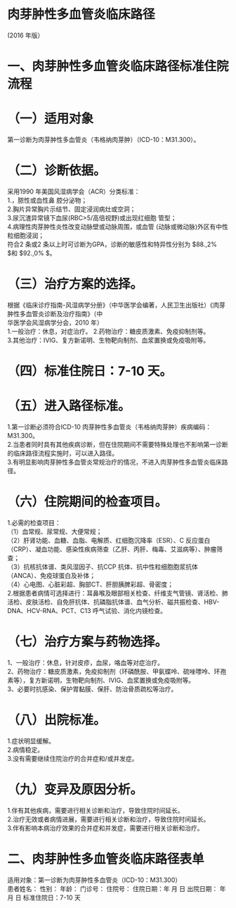 # 肉芽肿性多血管炎临床路径  
(2016 年版）  
# 一、肉芽肿性多血管炎临床路径标准住院流程  
# （一）适用对象  
第一诊断为肉芽肿性多血管炎（韦格纳肉芽肿）（ICD-10：M31.300）。  
# （二）诊断依据。  
采用1990 年美国风湿病学会（ACR）分类标准：  
1.，脓性或血性鼻 腔分泌物；  
2.胸片异常胸片示结节、固定浸润病灶或空洞；  
3.尿沉渣异常镜下血尿(RBC>5/高倍视野)或出现红细胞 管型；  
4.病理性肉芽肿性炎性改变动脉壁或动脉周围，或血管 (动脉或微动脉)外区有中性粒细胞浸润；  
符合2 条或2 条以上时可诊断为GPA，诊断的敏感性和特异性分别为 $88.\,2\% $和 $92.\,0\% $。  
# （三）治疗方案的选择。  
根据《临床诊疗指南-风湿病学分册》（中华医学会编著，人民卫生出版社）《肉芽肿性多血管炎诊断及治疗指南》（中  
华医学会风湿病学分会，2010 年）  
1.一般治疗：休息，对症治疗。 2.药物治疗：糖皮质激素、免疫抑制剂等。  
3.其他治疗：IVIG、复方新诺明、生物靶向制剂、血浆置换或免疫吸附等。  
# （四）标准住院日：7-10 天。  
# （五）进入路径标准。  
1.第一诊断必须符合ICD-10 肉芽肿性多血管炎（韦格纳肉芽肿）疾病编码：M31.300。  
2.当患者同时具有其他疾病诊断，但在住院期间不需要特殊处理也不影响第一诊断的临床路径流程实施时，可以进入路径。  
3.有明显影响肉芽肿性多血管炎常规治疗的情况，不进入肉芽肿性多血管炎临床路径。  
# （六）住院期间的检查项目。  
1.必需的检查项目：  
（1）血常规、尿常规、大便常规；  
（2）肝肾功能、血糖、血脂、电解质、红细胞沉降率（ESR）、C 反应蛋白（CRP）、凝血功能、感染性疾病筛查（乙肝、丙肝、梅毒、艾滋病等）、肿瘤筛查；  
（3）抗核抗体谱、类风湿因子、抗CCP 抗体、抗中性粒细胞胞浆抗体（ANCA）、免疫球蛋白及补体；  
（4）心电图、心脏彩超、胸部CT、肝胆胰脾彩超、骨密度；  
2.根据患者病情可选择进行：耳鼻喉及眼部相关检查、纤维支气管镜、肾活检、肺活检、皮肤活检、自免肝抗体、抗磷脂抗体谱、血气分析、磁共振检查、HBV-DNA、HCV-RNA、PCT、C13 呼气试验、消化内镜检查。  
# （七）治疗方案与药物选择。  
1、一般治疗：休息，针对皮疹，血尿，咯血等对症治疗。  
2、药物治疗：糖皮质激素，免疫抑制剂（环磷酰胺、甲氨蝶呤、硫唑嘌呤、环孢素等），复方新诺明，生物靶向制剂、IVIG、血浆置换或免疫吸附等。  
3、必要时抗感染、保护胃黏膜、保肝、防治骨质疏松等治疗。  
# （八）出院标准。  
1.症状明显缓解。  
2.病情稳定。  
3.没有需要继续住院治疗的合并症和/或并发症。  
# （九）变异及原因分析。  
1.伴有其他疾病，需要进行相关诊断和治疗，导致住院时间延长。  
2.治疗无效或者病情进展，需要进行相关诊断和治疗，导致住院时间延长。  
3.伴有影响本病治疗效果的合并症和并发症，需要进行相关诊断和治疗。  
# 二、肉芽肿性多血管炎临床路径表单  
适用对象：第一诊断为肉芽肿性多血管炎（ICD-10：M31.300）  
患者姓名：   性别：    年龄：  门诊号：    住院号： 住院日期：年  月  日   出院日期： 年  月  日      标准住院日：7-10 天  
